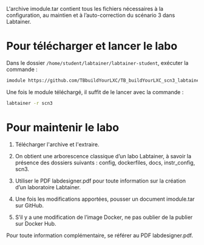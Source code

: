 L'archive imodule.tar contient tous les fichiers nécessaires à la configuration, au maintien et à l’auto-correction du scénario 3 dans Labtainer.

# Pour télécharger et lancer le labo

Dans le dossier `/home/student/labtainer/labtainer-student`, exécuter la commande :

```bash
imodule https://github.com/TBbuildYourLXC/TB_buildYourLXC_scn3_labtainer/raw/refs/heads/main/imodule.tar
```


Une fois le module téléchargé, il suffit de le lancer avec la commande :

```bash
labtainer -r scn3
```

# Pour maintenir le labo

1. Télécharger l'archive et l'extraire.

2. On obtient une arborescence classique d’un labo Labtainer, à savoir la présence des dossiers suivants : config, dockerfiles, docs, instr_config, scn3.

3. Utiliser le PDF labdesigner.pdf pour toute information sur la création d’un laboratoire Labtainer.

4. Une fois les modifications apportées, pousser un document imodule.tar sur GitHub.

5. S’il y a une modification de l’image Docker, ne pas oublier de la publier sur Docker Hub.

Pour toute information complémentaire, se référer au PDF labdesigner.pdf.
